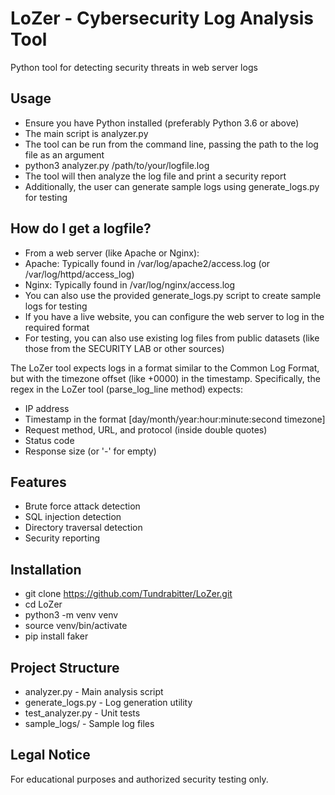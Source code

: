 # LoZer - Cybersecurity Log Analysis Tool

Python tool for detecting security threats in web server logs

## Usage
- Ensure you have Python installed (preferably Python 3.6 or above)
- The main script is analyzer.py
- The tool can be run from the command line, passing the path to the log file as an argument
- python3 analyzer.py /path/to/your/logfile.log
- The tool will then analyze the log file and print a security report
- Additionally, the user can generate sample logs using generate_logs.py for testing

## How do I get a logfile?

- From a web server (like Apache or Nginx):
- Apache: Typically found in /var/log/apache2/access.log (or /var/log/httpd/access_log)
- Nginx: Typically found in /var/log/nginx/access.log
- You can also use the provided generate_logs.py script to create sample logs for testing
- If you have a live website, you can configure the web server to log in the required format
- For testing, you can also use existing log files from public datasets (like those from the SECURITY LAB or other sources)

The LoZer tool expects logs in a format similar to the Common Log Format, but with the timezone offset (like +0000) in the timestamp. Specifically, the regex in the LoZer tool (parse_log_line method) expects:
- IP address
- Timestamp in the format [day/month/year:hour:minute:second timezone]
- Request method, URL, and protocol (inside double quotes)
- Status code
- Response size (or '-' for empty)

## Features
- Brute force attack detection
- SQL injection detection  
- Directory traversal detection
- Security reporting

## Installation
- git clone https://github.com/Tundrabitter/LoZer.git
- cd LoZer
- python3 -m venv venv
- source venv/bin/activate
- pip install faker

## Project Structure
- analyzer.py - Main analysis script
- generate_logs.py - Log generation utility  
- test_analyzer.py - Unit tests
- sample_logs/ - Sample log files

## Legal Notice
For educational purposes and authorized security testing only.
